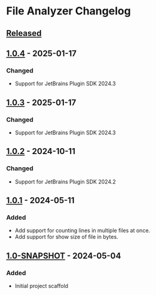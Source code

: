 <!-- Keep a Changelog guide -> https://keepachangelog.com -->

# File Analyzer Changelog

## [Released]

## [1.0.4] - 2025-01-17

### Changed

- Support for JetBrains Plugin SDK 2024.3

## [1.0.3] - 2025-01-17

### Changed

- Support for JetBrains Plugin SDK 2024.3

## [1.0.2] - 2024-10-11

### Changed

- Support for JetBrains Plugin SDK 2024.2

## [1.0.1] - 2024-05-11

### Added

- Add support for counting lines in multiple files at once.
- Add support for show size of file in bytes.

## [1.0-SNAPSHOT] - 2024-05-04

### Added

- Initial project scaffold

[Released]: https://github.com/sercheo87/file-analyzer/commits/v1.0.2..HEAD

[1.0.4]: https://github.com/sercheo87/file-analyzer/commits/v1.0.3..v1.0.4

[1.0.3]: https://github.com/sercheo87/file-analyzer/commits/v1.0.2..v1.0.3

[1.0.2]: https://github.com/sercheo87/file-analyzer/commits/v1.0.1..v1.0.2

[1.0.1]: https://github.com/sercheo87/file-analyzer/commits/v1.0-SNAPSHOT..v1.0.1

[1.0-SNAPSHOT]: https://github.com/sercheo87/file-analyzer/commits/v1.0-SNAPSHOT

[0.0.1]: https://github.com/JetBrains/intellij-platform-plugin-template/commits
